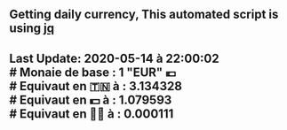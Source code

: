 ## Getting daily currency, This automated script is using [jq](https://stedolan.github.io/jq/)
## Last Update:  2020-05-14 à 22:00:02 </br># Monaie de base : 1 "EUR" 💶 </br> # Equivaut en 🇹🇳 à :  3.134328 </br> # Equivaut en 💵 à : 1.079593</br> # Equivaut en 🐱‍💻 à :  0.000111
